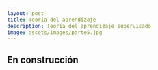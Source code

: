 ```yaml
---
layout: post
title: Teoría del aprendizaje
description: Teoría del aprendizaje supervisado
image: assets/images/parte5.jpg
---
```


## En construcción
